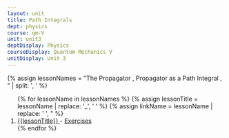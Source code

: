 ```yaml
---
layout: unit
title: Path Integrals 
dept: physics
course: qm-V
unit: unit3
deptDisplay: Physics
courseDisplay: Quantum Mechanics V
unitDisplay: Unit 3
---
```

{% assign lessonNames = "The Propagator , Propagator as a Path Integral , " | split: ', ' %}

<ol>
{% for lessonName in lessonNames %}
{% assign lessonTitle = lessonName | replace:  '_', ' ' %}
{% assign linkName = lessonName | replace: ' ', " %}
<li> <a class = "page-link" href = "{{ linkName | prepend: units[unitIndex] | prepend: current_page.permalink }}"> {{lessonTitle}} </a> - <a class = "page-link" href = "{{ linkName | prepend: units[unitIndex] | prepend: current_page.permalink | append: "-exercises" }}"> Exercises </a> </li>
{% endfor %}
</ol>

